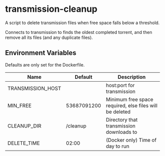 # transmission-cleanup

A script to delete transmission files when free space falls below a threshold.

Connects to transmission to finds the oldest completed torrent, and then remove all its files (and any duplicate files).

## Environment Variables

Defaults are only set for the Dockerfile.

Name | Default | Description
--- | --- | ---
TRANSMISSION_HOST | | host:port for transmission
MIN_FREE | 53687091200 | Minimum free space required, else files will be deleted
CLEANUP_DIR | /cleanup | Directory that transmission downloads to
DELETE_TIME | 02:00 | (Docker only) Time of day to run
